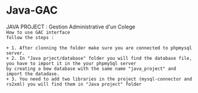 # Java-GAC  

JAVA PROJECT : Gestion Administrative d'un Colege  
`How to use GAC interface`  
`follow the steps :`  
```dif
+ 1. After clonning the folder make sure you are connected to phpmysql server.  
+ 2. In "Java prject/database" folder you will find the database file, you have to import it in the your phpmySql server
by creating a bew database with the same name "java_project" and import the datadase.  
+ 3. You need to add two libraries in the project (mysql-connector and rs2xml) you will find them in "Java project" folder
```

